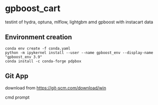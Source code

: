 # gpboost_cart

testint of hydra, optuna, mlflow, lightgbm amd gpboost with instacart data

## Environment creation

```{shell}
conda env create -f conda.yaml
python -m ipykernel install --user --name gpboost_env --display-name "gpboost_env 3.9"
conda install -c conda-forge pdpbox
```

## Git App

download from https://git-scm.com/download/win

cmd prompt


